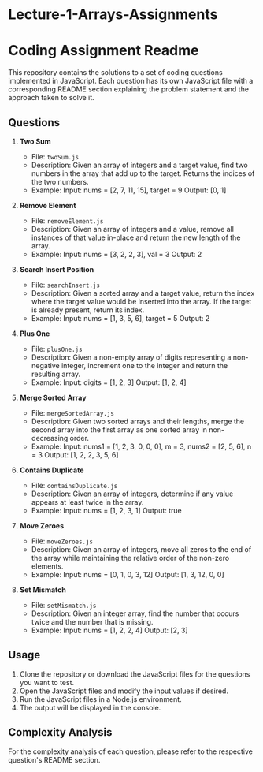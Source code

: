 # Lecture-1-Arrays-Assignments

# Coding Assignment Readme

This repository contains the solutions to a set of coding questions implemented in JavaScript. Each question has its own JavaScript file with a corresponding README section explaining the problem statement and the approach taken to solve it.

## Questions

1. **Two Sum**
   - File: `twoSum.js`
   - Description: Given an array of integers and a target value, find two numbers in the array that add up to the target. Returns the indices of the two numbers.
   - Example:
     Input: nums = [2, 7, 11, 15], target = 9
     Output: [0, 1]

2. **Remove Element**
   - File: `removeElement.js`
   - Description: Given an array of integers and a value, remove all instances of that value in-place and return the new length of the array.
   - Example:
     Input: nums = [3, 2, 2, 3], val = 3
     Output: 2

3. **Search Insert Position**
   - File: `searchInsert.js`
   - Description: Given a sorted array and a target value, return the index where the target value would be inserted into the array. If the target is already present, return its index.
   - Example:
     Input: nums = [1, 3, 5, 6], target = 5
     Output: 2

4. **Plus One**
   - File: `plusOne.js`
   - Description: Given a non-empty array of digits representing a non-negative integer, increment one to the integer and return the resulting array.
   - Example:
     Input: digits = [1, 2, 3]
     Output: [1, 2, 4]

5. **Merge Sorted Array**
   - File: `mergeSortedArray.js`
   - Description: Given two sorted arrays and their lengths, merge the second array into the first array as one sorted array in non-decreasing order.
   - Example:
     Input: nums1 = [1, 2, 3, 0, 0, 0], m = 3, nums2 = [2, 5, 6], n = 3
     Output: [1, 2, 2, 3, 5, 6]

6. **Contains Duplicate**
   - File: `containsDuplicate.js`
   - Description: Given an array of integers, determine if any value appears at least twice in the array.
   - Example:
     Input: nums = [1, 2, 3, 1]
     Output: true

7. **Move Zeroes**
   - File: `moveZeroes.js`
   - Description: Given an array of integers, move all zeros to the end of the array while maintaining the relative order of the non-zero elements.
   - Example:
     Input: nums = [0, 1, 0, 3, 12]
     Output: [1, 3, 12, 0, 0]

8. **Set Mismatch**
   - File: `setMismatch.js`
   - Description: Given an integer array, find the number that occurs twice and the number that is missing.
   - Example:
     Input: nums = [1, 2, 2, 4]
     Output: [2, 3]

## Usage
1. Clone the repository or download the JavaScript files for the questions you want to test.
2. Open the JavaScript files and modify the input values if desired.
3. Run the JavaScript files in a Node.js environment.
4. The output will be displayed in the console.

## Complexity Analysis
For the complexity analysis of each question, please refer to the respective question's README section.
